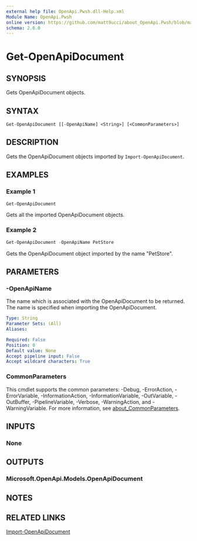 ```yaml
---
external help file: OpenApi.Pwsh.dll-Help.xml
Module Name: OpenApi.Pwsh
online version: https://github.com/matt9ucci/about_OpenApi.Pwsh/blob/main/help/md/Get-OpenApiDocument.md
schema: 2.0.0
---
```


# Get-OpenApiDocument

## SYNOPSIS

Gets OpenApiDocument objects.

## SYNTAX

```
Get-OpenApiDocument [[-OpenApiName] <String>] [<CommonParameters>]
```

## DESCRIPTION

Gets the OpenApiDocument objects imported by `Import-OpenApiDocument`.

## EXAMPLES

### Example 1

```powershell
Get-OpenApiDocument
```

Gets all the imported OpenApiDocument objects.

### Example 2

```powershell
Get-OpenApiDocument -OpenApiName PetStore
```

Gets the OpenApiDocument object imported by the name "PetStore".

## PARAMETERS

### -OpenApiName

The name which is associated with the OpenApiDocument to be returned.
The name is specified when importing the OpenApiDocument.

```yaml
Type: String
Parameter Sets: (All)
Aliases:

Required: False
Position: 0
Default value: None
Accept pipeline input: False
Accept wildcard characters: True
```

### CommonParameters
This cmdlet supports the common parameters: -Debug, -ErrorAction, -ErrorVariable, -InformationAction, -InformationVariable, -OutVariable, -OutBuffer, -PipelineVariable, -Verbose, -WarningAction, and -WarningVariable. For more information, see [about_CommonParameters](http://go.microsoft.com/fwlink/?LinkID=113216).

## INPUTS

### None

## OUTPUTS

### Microsoft.OpenApi.Models.OpenApiDocument

## NOTES

## RELATED LINKS

[Import-OpenApiDocument](https://github.com/matt9ucci/about_OpenApi.Pwsh/blob/main/help/md/Import-OpenApiDocument.md)
